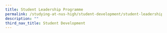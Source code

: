 ```yaml
---
title: Student Leadership Programme
permalink: /studying-at-nus-high/student-development/student-leadership-programme/
description: ""
third_nav_title: Student Development
---
```


